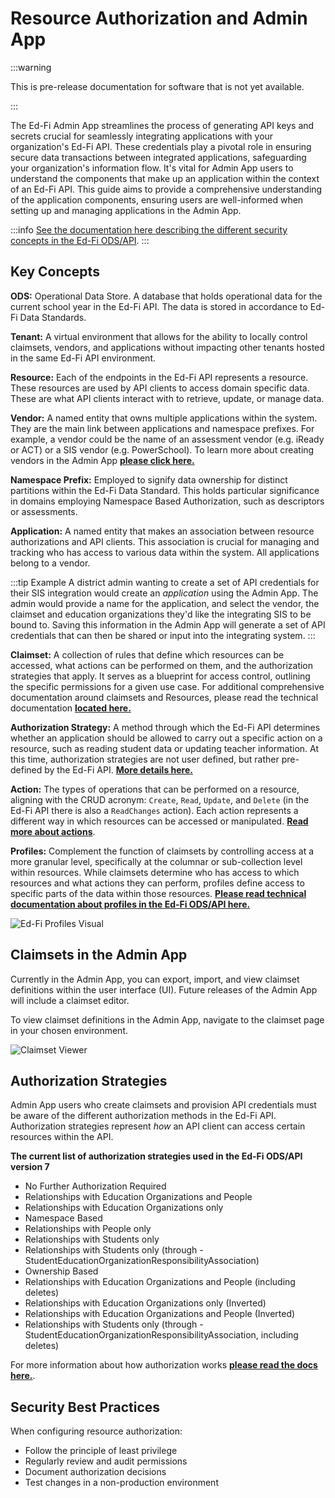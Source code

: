# Resource Authorization and Admin App

:::warning

This is pre-release documentation for software that is not yet available.

:::

The Ed-Fi Admin App streamlines the process of generating API keys and secrets crucial for seamlessly integrating applications with your organization's Ed-Fi API. These credentials play a pivotal role in ensuring secure data transactions between integrated applications, safeguarding your organization's information flow. It's vital for Admin App users to understand the components that make up an application within the context of an Ed-Fi API. This guide aims to provide a comprehensive understanding of the application components, ensuring users are well-informed when setting up and managing applications in the Admin App.

:::info
[See the documentation here describing the different security concepts in the Ed-Fi ODS/API](/reference/ods-api/platform-dev-guide/security/security-configuration-data-stores).
:::

## Key Concepts

**ODS:** Operational Data Store. A database that holds operational data for the current school year in the Ed-Fi API. The data is stored in accordance to Ed-Fi Data Standards.

**Tenant:** A virtual environment that allows for the ability to locally control claimsets, vendors, and applications without impacting other tenants hosted in the same Ed-Fi API environment.

**Resource:** Each of the endpoints in the Ed-Fi API represents a resource. These resources are used by API clients to access domain specific data. These are what API clients interact with to retrieve, update, or manage data.

**Vendor:** A named entity that owns multiple applications within the system. They are the main link between applications and namespace prefixes. For example, a vendor could be the name of an assessment vendor (e.g. iReady or ACT) or a SIS vendor (e.g. PowerSchool). To learn more about creating vendors in the Admin App [**please click here.**](./vendors-and-claimsets.md)

**Namespace Prefix:** Employed to signify data ownership for distinct partitions within the Ed-Fi Data Standard. This holds particular significance in domains employing Namespace Based Authorization, such as descriptors or assessments.

**Application:** A named entity that makes an association between resource authorizations and API clients. This association is crucial for managing and tracking who has access to various data within the system. All applications belong to a vendor.

:::tip Example
A district admin wanting to create a set of API credentials for their SIS integration would create an *application* using the Admin App. The admin would provide a name for the application, and select the vendor, the claimset and education organizations they'd like the integrating SIS to be bound to. Saving this information in the Admin App will generate a set of API credentials that can then be shared or input into the integrating system.
:::

**Claimset:** A collection of rules that define which resources can be accessed, what actions can be performed on them, and the authorization strategies that apply. It serves as a blueprint for access control, outlining the specific permissions for a given use case. For additional comprehensive documentation around claimsets and Resources, please read the technical documentation [**located here.**](/reference/ods-api/platform-dev-guide/security/api-claim-sets-resources)

**Authorization Strategy:** A method through which the Ed-Fi API determines whether an application should be allowed to carry out a specific action on a resource, such as reading student data or updating teacher information. At this time, authorization strategies are not user defined, but rather pre-defined by the Ed-Fi API. [**More details here.**](#authorization-strategies)

**Action:** The types of operations that can be performed on a resource, aligning with the CRUD acronym: `Create`, `Read`, `Update`, and `Delete` (in the Ed-Fi API there is also a `ReadChanges` action). Each action represents a different way in which resources can be accessed or manipulated. [**Read more about actions**](/reference/ods-api/platform-dev-guide/security/api-claim-sets-resources#actions).

**Profiles:** Complement the function of claimsets by controlling access at a more granular level, specifically at the columnar or sub-collection level within resources. While claimsets determine who has access to which resources and what actions they can perform, profiles define access to specific parts of the data within those resources. [**Please read technical documentation about profiles in the Ed-Fi ODS/API here.**](/reference/ods-api/platform-dev-guide/security/api-profiles)

<!-- TODO: This image is already from this documentation, don't need to re-upload it. Just find the correct image and reference it here -->

![Ed-Fi Profiles Visual](https://docs.startingblocks.org/imgs/edfi_profiles_visual.PNG)

## Claimsets in the Admin App

Currently in the Admin App, you can export, import, and view claimset definitions within the user interface (UI). Future releases of the Admin App will include a claimset editor.

To view claimset definitions in the Admin App, navigate to the claimset page in your chosen environment.

![Claimset Viewer](https://docs.startingblocks.org/imgs/claimset_viewer.gif)

## Authorization Strategies

Admin App users who create claimsets and provision API credentials must be aware of the different authorization methods in the Ed-Fi API. Authorization strategies represent *how* an API client can access certain resources within the API.

**The current list of authorization strategies used in the Ed-Fi ODS/API version 7**

* No Further Authorization Required
* Relationships with Education Organizations and People
* Relationships with Education Organizations only
* Namespace Based
* Relationships with People only
* Relationships with Students only
* Relationships with Students only (through - StudentEducationOrganizationResponsibilityAssociation)
* Ownership Based
* Relationships with Education Organizations and People (including deletes)
* Relationships with Education Organizations only (Inverted)
* Relationships with Education Organizations and People (Inverted)
* Relationships with Students only (through - StudentEducationOrganizationResponsibilityAssociation, including deletes)

For more information about how authorization works [**please read the docs here.**](/reference/ods-api/platform-dev-guide/security/api-claim-sets-resources#authorization-strategies).

## Security Best Practices

When configuring resource authorization:

* Follow the principle of least privilege
* Regularly review and audit permissions
* Document authorization decisions
* Test changes in a non-production environment
